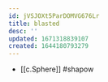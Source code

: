 ```yaml
---
id: jVSJOXt5ParDOMVG676Lr
title: blasted
desc: ''
updated: 1671318839107
created: 1644180793279
---
```


- [[c.Sphere]] #shapow
